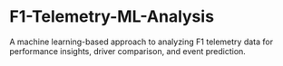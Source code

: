 # F1-Telemetry-ML-Analysis
A machine learning-based approach to analyzing F1 telemetry data for performance insights, driver comparison, and event prediction.
